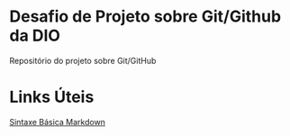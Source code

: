 #  Desafio de Projeto sobre Git/Github da DIO
Repositório do projeto sobre Git/GitHub

# Links Úteis
[Sintaxe Básica Markdown](https://www.markdownguide.org/basic-syntax/)
